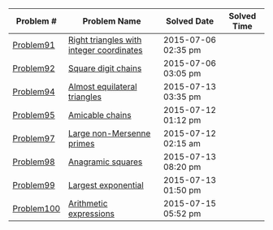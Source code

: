|   Problem #   | Problem Name  |  Solved Date  |  Solved Time  |
| ------------- | ------------- | ------------- | ------------- |
|   [Problem91](https://github.com/tiger1993118/ProjectEuler/blob/master/ProjectEuler/src/Problem91to100/Problem91.java)   | [Right triangles with integer coordinates](https://projecteuler.net/problem=91)  |2015-07-06 02:35 pm||
|   [Problem92](https://github.com/tiger1993118/ProjectEuler/blob/master/ProjectEuler/src/Problem91to100/Problem92.java)   | [Square digit chains](https://projecteuler.net/problem=92)  |2015-07-06 03:05 pm||
|   [Problem94](https://github.com/tiger1993118/ProjectEuler/blob/master/ProjectEuler/src/Problem91to100/Problem94.java)   | [Almost equilateral triangles](https://projecteuler.net/problem=94)  |2015-07-13 03:35 pm||
|   [Problem95](https://github.com/tiger1993118/ProjectEuler/blob/master/ProjectEuler/src/Problem91to100/Problem95.java)   | [Amicable chains](https://projecteuler.net/problem=95)  |2015-07-12 01:12 pm||
|   [Problem97](https://github.com/tiger1993118/ProjectEuler/blob/master/ProjectEuler/src/Problem91to100/Problem97.java)   | [Large non-Mersenne primes](https://projecteuler.net/problem=97)  |2015-07-12 02:15 am||
|   [Problem98](https://github.com/tiger1993118/ProjectEuler/blob/master/ProjectEuler/src/Problem91to100/Problem98.java)   | [Anagramic squares](https://projecteuler.net/problem=98)  |2015-07-13 08:20 pm||
|   [Problem99](https://github.com/tiger1993118/ProjectEuler/blob/master/ProjectEuler/src/Problem91to100/Problem99.java)   | [Largest exponential](https://projecteuler.net/problem=99)  |2015-07-13 01:50 pm||
|   [Problem100](https://github.com/tiger1993118/ProjectEuler/blob/master/ProjectEuler/src/Problem91to100/Problem100.java)   | [Arithmetic expressions](https://projecteuler.net/problem=100)  |2015-07-15 05:52 pm||
